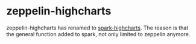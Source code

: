 # zeppelin-highcharts

zeppelin-highcharts has renamed to [spark-highcharts](https://github.com/knockdata/spark-highcharts). The reason is that the general function added to spark, not only limited to zeppelin anymore.
